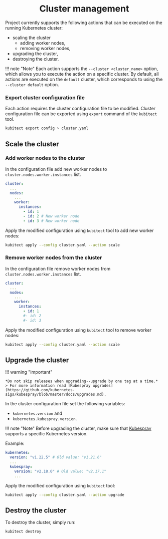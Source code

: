 <h1 align="center">Cluster management</h1>

Project currently supports the following actions that can be executed on the running Kubernetes cluster:

+ scaling the cluster
    - adding worker nodes,
    - removing worker nodes,
+ upgrading the cluster,
+ destroying the cluster.

!!! note "Note"
    Each action supports the `--cluster <cluster_name>` option, which allows you to execute the action on a specific cluster. 
    By default, all actions are executed on the `default` cluster, which corresponds to using the `--cluster default` option.

### Export cluster configuration file

Each action requires the cluster configuration file to be modified.
Cluster configuration file can be exported using `export` command of the `kubitect` tool.

```sh
kubitect export config > cluster.yaml
```

## Scale the cluster

### Add worker nodes to the cluster

In the configuration file add new worker nodes to `cluster.nodes.worker.instances` list.
```yaml title="cluster.yaml"
cluster:
  ...
  nodes:
    ...
    worker:
      instances:
        - id: 1
        - id: 2 # New worker node
        - id: 3 # New worker node
```

Apply the modified configuration using `kubitect` tool to add new worker nodes:
```sh
kubitect apply --config cluster.yaml --action scale
```


### Remove worker nodes from the cluster

In the configuration file remove worker nodes from `cluster.nodes.worker.instances` list.
```yaml title="cluster.yaml"
cluster:
  ...
  nodes:
    ...
    worker:
      instances:
        - id: 1
        #- id: 2
        #- id: 3
```

Apply the modified configuration using `kubitect` tool to remove worker nodes:
```sh
kubitect apply --config cluster.yaml --action scale
```


## Upgrade the cluster

!!! warning "Important"

    *Do not skip releases when upgrading--upgrade by one tag at a time.*
    > For more information read [Kubespray upgrades](https://github.com/kubernetes-sigs/kubespray/blob/master/docs/upgrades.md).

In the cluster configuration file set the following variables:
  + `kubernetes.version` and
  + `kubernetes.kubespray.version`.


!!! note "Note"
    Before upgrading the cluster, make sure that [Kubespray](https://github.com/kubernetes-sigs/kubespray#supported-components) supports a specific Kubernetes version.

Example:
```yaml title="cluster.yaml"
kubernetes:
  version: "v1.22.5" # Old value: "v1.21.6"
  ...
  kubespray:
    version: "v2.18.0" # Old value: "v2.17.1"
    ...
```

Apply the modified configuration using `kubitect` tool:
```sh
kubitect apply --config cluster.yaml --action upgrade
```


## Destroy the cluster

To destroy the cluster, simply run:
```sh
kubitect destroy
```